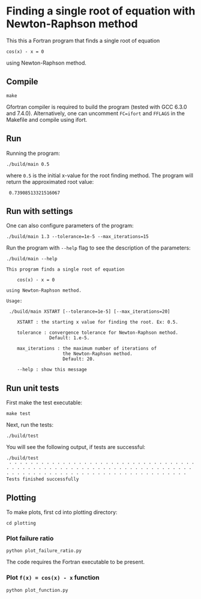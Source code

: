 # Finding a single root of equation with Newton-Raphson method

This this a Fortran program that finds a single root of equation

```
cos(x) - x = 0
```

using Newton-Raphson method.


## Compile

```
make
```

Gfortran compiler is required to build the program (tested with GCC 6.3.0 and 7.4.0). Alternatively, one can uncomment `FC=ifort` and `FFLAGS` in the Makefile and compile using ifort.

## Run

Running the program:

```
./build/main 0.5
```

where `0.5` is the initial x-value for the root finding method. The program will return the approximated root value:

```
 0.73908513321516067
```

 ## Run with settings

One can also configure parameters of the program:

```
./build/main 1.3 --tolerance=1e-5 --max_iterations=15
```

Run the program with `--help` flag to see the description of the parameters:

```
./build/main --help

This program finds a single root of equation 

    cos(x) - x = 0

using Newton-Raphson method.

Usage:

 ./build/main XSTART [--tolerance=1e-5] [--max_iterations=20]

    XSTART : the starting x value for finding the root. Ex: 0.5.

    tolerance : convergence tolerance for Newton-Raphson method.
                Default: 1.e-5.

    max_iterations : the maximum number of iterations of 
                     the Newton-Raphson method.
                     Default: 20.

    --help : show this message
```

## Run unit tests

First make the test executable:

```
make test
```

Next, run the tests:

```
./build/test
```

You will see the following output, if tests are successful:

```
./build/test
 · · · · · · · · · · · · · · · · · · · · · · · · · · · · · · · · · · · · · · · · · · · · · · · · · · · · · · · · · · · · · · · · · · · · · · · · · · · · · · · · · · · · · · · · · · · · · · · · · · · · · · · · 
Tests finished successfully
```

## Plotting

To make plots, first cd into plotting directory:

```
cd plotting
```

### Plot failure ratio

```
python plot_failure_ratio.py
```

The code requires the Fortran executable to be present.


### Plot `f(x) = cos(x) - x` function

```
python plot_function.py
```

